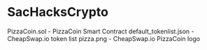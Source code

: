 # SacHacksCrypto
PizzaCoin.sol - PizzaCoin Smart Contract
default_tokenlist.json - CheapSwap.io token list
pizza.png - CheapSwap.io PizzaCoin logo
